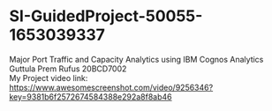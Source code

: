 # SI-GuidedProject-50055-1653039337
Major Port Traffic and Capacity Analytics using IBM Cognos Analytics <br>
Guttula Prem Rufus 20BCD7002
<br>
My Project video link: https://www.awesomescreenshot.com/video/9256346?key=9381b6f2572674584388e292a8f8ab46
